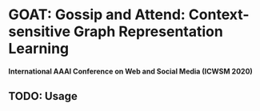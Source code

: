 # GOAT: Gossip and Attend: Context-sensitive Graph Representation Learning
#### International AAAI Conference on Web and Social Media (ICWSM 2020)

## TODO: Usage